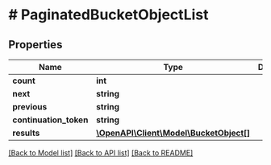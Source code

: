 # # PaginatedBucketObjectList

## Properties

Name | Type | Description | Notes
------------ | ------------- | ------------- | -------------
**count** | **int** |  | [optional]
**next** | **string** |  | [optional]
**previous** | **string** |  | [optional]
**continuation_token** | **string** |  | [optional]
**results** | [**\OpenAPI\Client\Model\BucketObject[]**](BucketObject.md) |  | [optional]

[[Back to Model list]](../../README.md#models) [[Back to API list]](../../README.md#endpoints) [[Back to README]](../../README.md)

